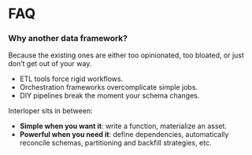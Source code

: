 # FAQ

### Why another data framework?

Because the existing ones are either too opinionated, too bloated, or just don’t get out of your way.

* ETL tools force rigid workflows.
* Orchestration frameworks overcomplicate simple jobs.
* DIY pipelines break the moment your schema changes.

Interloper sits in between:

* **Simple when you want it**: write a function, materialize an asset.
* **Powerful when you need it**: define dependencies, automatically reconcile schemas, partitioning and backfill strategies, etc.
